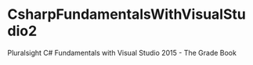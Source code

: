 # CsharpFundamentalsWithVisualStudio2
Pluralsight C# Fundamentals with Visual Studio 2015 - The Grade Book
